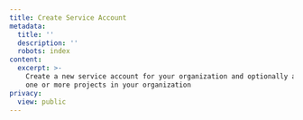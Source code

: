```yaml
---
title: Create Service Account
metadata:
  title: ''
  description: ''
  robots: index
content:
  excerpt: >-
    Create a new service account for your organization and optionally add it to
    one or more projects in your organization
privacy:
  view: public
---
```


